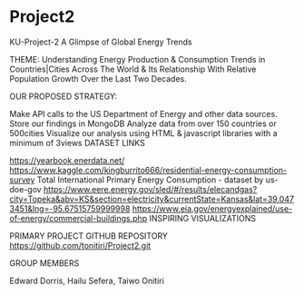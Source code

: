 # Project2

KU-Project-2
A Glimpse of Global Energy Trends

THEME: Understanding Energy Production & Consumption Trends in Countries|Cities Across The World & Its Relationship With Relative Population Growth Over the Last Two Decades.

OUR PROPOSED STRATEGY:

Make API calls to the US Department of Energy and other data sources.
Store our findings in MongoDB
Analyze data from over 150 countries or 500cities
Visualize our analysis using HTML & javascript libraries with a minimum of 3views
DATASET LINKS

https://yearbook.enerdata.net/
https://www.kaggle.com/kingburrito666/residential-energy-consumption-survey
Total International Primary Energy Consumption - dataset by us-doe-gov
https://www.eere.energy.gov/sled/#/results/elecandgas?city=Topeka&abv=KS&section=electricity&currentState=Kansas&lat=39.0473451&lng=-95.67515759999998
https://www.eia.gov/energyexplained/use-of-energy/commercial-buildings.php
INSPIRING VISUALIZATIONS

PRIMARY PROJECT GITHUB REPOSITORY https://github.com/tonitiri/Project2.git

GROUP MEMBERS

Edward Dorris,
Hailu Sefera,
Taiwo Onitiri
